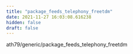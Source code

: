 ```yaml
---
title: "package_feeds_telephony_freetdm"
date: 2021-11-27 16:03:08.616238
hidden: false
draft: false
---
```


ath79/generic/package_feeds_telephony_freetdm

